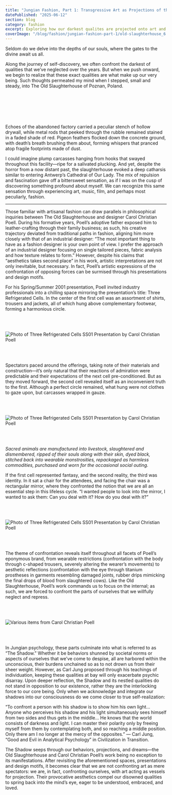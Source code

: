 ```yaml
---
title: "Jungian Fashion, Part 1: Transgressive Art as Projections of the Shadow"
datePublished: "2025-06-12"
section: blog
category: fashion
excerpt: Exploring how our darkest qualites are projected onto art and how we should respond.
coverImage: "/blog/fashion/jungian-fashion-part-1/old-slaughterhouse_6.webp"
---
```


Seldom do we delve into the depths of our souls, where the gates to the divine await us all.

Along the journey of self-discovery, we often confront the darkest of qualities that we’ve neglected over the years. But when we push onward, we begin to realize that these exact qualities are what make up our very being. Such thoughts permeated my mind when I stepped, small and steady, into The Old Slaughterhouse of Poznan, Poland.

<br/>
<br/>

<Slideshow hideThumbnails aspectRatio="55 / 36" navArrowColor="#ffffff" slides='[
  { "src": "/blog/fashion/jungian-fashion-part-1/old-slaughterhouse_1.webp", "alt": "Photo of the Old Slaughterhouse in Poznan, Poland" },
  { "src": "/blog/fashion/jungian-fashion-part-1/old-slaughterhouse_2.webp", "alt": "Photo of the Old Slaughterhouse in Poznan, Poland" },
  { "src": "/blog/fashion/jungian-fashion-part-1/old-slaughterhouse_3.webp", "alt": "Photo of the Old Slaughterhouse in Poznan, Poland" },
  { "src": "/blog/fashion/jungian-fashion-part-1/old-slaughterhouse_4.webp", "alt": "Photo of the Old Slaughterhouse in Poznan, Poland" },
  { "src": "/blog/fashion/jungian-fashion-part-1/old-slaughterhouse_5.webp", "alt": "Photo of the Old Slaughterhouse in Poznan, Poland" },
  { "src": "/blog/fashion/jungian-fashion-part-1/old-slaughterhouse_6.webp", "alt": "Photo of the Old Slaughterhouse in Poznan, Poland" },
  { "src": "/blog/fashion/jungian-fashion-part-1/old-slaughterhouse_7.webp", "alt": "Photo of the Old Slaughterhouse in Poznan, Poland" },
  { "src": "/blog/fashion/jungian-fashion-part-1/old-slaughterhouse_8.webp", "alt": "Photo of the Old Slaughterhouse in Poznan, Poland" }
]' />

<br/>
<br/>

Echoes of the abandoned factory carried a peculiar stench of hollow drywall, while metal rods that peeked through the rubble remained stained in a faded shade of red. Pigeon feathers flocked down the concrete ground, with death’s breath brushing them about, forming whispers that pranced atop fragile footprints made of dust.

I could imagine plump carcasses hanging from hooks that swayed throughout this facility—ripe for a salivated plucking. And yet, despite the horror from a now distant past, the slaughterhouse evoked a deep catharsis similar to entering Antwerp’s Cathedral of Our Lady. The mix of repulsion and fascination gave off a bittersweet sensation, as if I was on the cusp of discovering something profound about myself. We can recognize this same sensation through experiencing art, music, film, and perhaps most peculiarly, fashion.

---

Those familiar with artisanal fashion can draw parallels in philosophical inquiries between The Old Slaughterhouse and designer Carol Christian Poell. During his formative years, Poell’s adoptive father exposed him to leather-crafting through their family business; as such, his creative trajectory deviated from traditional paths in fashion, aligning him more closely with that of an industrial designer: “The most important thing to have as a fashion designer is your own point of view. I prefer the approach of an industrial designer focusing on single tailored pieces, fabric analysis and how texture relates to form.” However, despite his claims that “aesthetics takes second place” in his work, artistic interpretations are not only inevitable, but necessary. In fact, Poell’s artistic expressions of the confrontation of opposing forces can be surmised through his presentations and design motifs.

For his Spring/Summer 2001 presentation, Poell invited industry professionals into a chilling space mirroring the presentation’s title: Three Refrigerated Cells. In the center of the first cell was an assortment of shirts, trousers and jackets, all of which hung above complementary footwear, forming a harmonious circle.

<br/>
<br/>

<Image 
    src="/blog/fashion/jungian-fashion-part-1/three-refrigerated-cells_1.png" 
    alt="Photo of Three Refrigerated Cells SS01 Presentation by Carol Christian Poell" 
    aspectRatio="16:9"
/>

<br/>
<br/>

Spectators paced around the offerings, taking note of their materials and construction—it’s only natural that their reactions of admiration were predictable and their expectations of the next cell pre-conditioned. But as they moved forward, the second cell revealed itself as an inconvenient truth to the first. Although a perfect circle remained, what hung were not clothes to gaze upon, but carcasses wrapped in gauze.

<br/>
<br/>

<Image 
    src="/blog/fashion/jungian-fashion-part-1/three-refrigerated-cells_2.png" 
    alt="Photo of Three Refrigerated Cells SS01 Presentation by Carol Christian Poell" 
    aspectRatio="3:4"
/>

<br/>
<br/>

_Sacred animals are manufactured into livestock,_
_slaughtered and dismembered,_
_ripped of their souls along with their skin,_
_dyed black,_
_stitched back into wearable monstrosities,_
_repackaged as harmless commodities,_
_purchased and worn for the occasional social outing._

If the first cell represented fantasy, and the second reality, the third was identity. In it sat a chair for the attendees, and facing the chair was a rectangular mirror, where they confronted the notion that we are all an essential step in this lifeless cycle. “I wanted people to look into the mirror, I wanted to ask them: Can you deal with it? How do you deal with it?”

<br/>
<br/>

<Image 
    src="/blog/fashion/jungian-fashion-part-1/three-refrigerated-cells_3.webp" 
    alt="Photo of Three Refrigerated Cells SS01 Presentation by Carol Christian Poell" 
    aspectRatio="3:4"
/>

<br/>
<br/>

The theme of confrontation reveals itself throughout all facets of Poell’s eponymous brand, from wearable restrictions (confrontation with the body through c-shaped trousers, severely altering the wearer’s movements) to aesthetic reflections (confrontation with the eye through titanium prostheses in garments resembling damaged joints, rubber drips mimicking the final drops of blood from slaughtered cows). Like the Old Slaughterhouse, Poell’s work commands us to focus on the internal; as such, we are forced to confront the parts of ourselves that we willfully neglect and repress.

<br/>
<br/>

<Image 
    src="/blog/fashion/jungian-fashion-part-1/carol-christian-poll-design-motifs_1.webp" 
    alt="Various items from Carol Christian Poell" 
    aspectRatio="2:1"
/>

<br/>
<br/>

In Jungian psychology, these parts culminate into what is referred to as “The Shadow.” Whether it be behaviors shunned by societal norms or aspects of ourselves that we’ve come to despise, all are harbored within the unconscious, their burdens unchained so as to not drown us from their sheer weight. However, as Carl Jung proposed through his teachings of individuation, keeping these qualities at bay will only exacerbate psychic disarray. Upon deeper reflection, the Shadow and its nestled qualities do not stand in opposition to our existence, rather they are the interlocking force to our core being. Only when we acknowledge and integrate our shadows into our consciousness do we come closer to true self-realization:

“To confront a person with his shadow is to show him his own light… Anyone who perceives his shadow and his light simultaneously sees himself from two sides and thus gets in the middle… He knows that the world consists of darkness and light. I can master their polarity only by freeing myself from them by contemplating both, and so reaching a middle position. Only there am I no longer at the mercy of the opposites.” — Carl Jung, “Good and Evil in Analytical Psychology” in Civilization in Transition.

The Shadow seeps through our behaviors, projections, and dreams—the Old Slaughterhouse and Carol Christian Poell’s work being no exception to its manifestations. After revisiting the aforementioned spaces, presentations and design motifs, it becomes clear that we are not confronting art as mere spectators: we are, in fact, confronting ourselves, with art acting as vessels for projection. Their provocative aesthetics compel our disowned qualities to spring back into the mind’s eye, eager to be understood, embraced, and loved.
